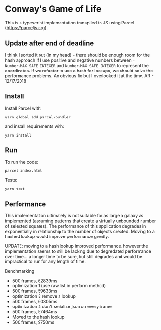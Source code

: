 # Conway's Game of Life

This is a typescript implementation transpiled to JS using Parcel (https://parceljs.org).

## Update after end of deadline

I think I sorted it out (in my head) - there should be enough room for the hash approach if I use positive and negative numbers between `-Number.MAX_SAFE_INTEGER` and `Number.MAX_SAFE_INTEGER` to represent the coordinates.  If we refactor to use a hash for lookups, we should solve the performance problems.  An obvious fix but I overlooked it at the time.  AR - 12/17/2018

## Install

Install Parcel with:

`yarn global add parcel-bundler`

and install requirements with:

`yarn install`

## Run 

To run the code:

`parcel index.html`

Tests:

`yarn test`

## Performance

This implementation ultimately is not suitable for as large a galaxy as implemented (assuming patterns that create a virtually unbounded number of selected squares).  The performance of this application degrades in exponentially in relationship to the number of objects created.  Moving to a hashed lookup would improve performance greatly.

UPDATE: moving to a hash lookup improved performance, however the implementation seems to still be lacking due to degredated performance over time... a longer time to be sure, but still degrades and would be impractical to run for any length of time.

Benchmarking

- 500 frames, 62839ms
- optimization 1 (use raw list in perform method)
- 500 frames, 59633ms
- optimization 2 remove a lookup
- 500 frames, 60305ms
- optimization 3 don't serialize json on every frame
- 500 frames, 57464ms
- Moved to the hash lookup
- 500 frames, 9750ms